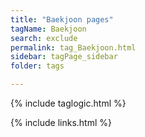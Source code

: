 ```yaml
---
title: "Baekjoon pages"
tagName: Baekjoon
search: exclude
permalink: tag_Baekjoon.html
sidebar: tagPage_sidebar
folder: tags

---
```


{% include taglogic.html %}

{% include links.html %}
